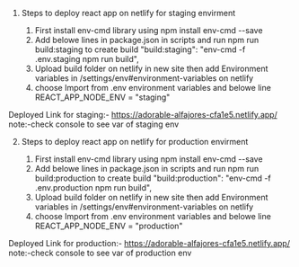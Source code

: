 1. Steps to deploy react app on netlify for staging envirment

    1) First install env-cmd library using 
            npm install env-cmd --save 
    2) Add belowe lines in package.json in scripts and run npm run build:staging to create build
            "build:staging": "env-cmd -f .env.staging npm run build",
    3) Upload build folder on netlify in new site then add Environment variables in /settings/env#environment-variables on netlify
    4) choose Import from .env environment variables and belowe line
           REACT_APP_NODE_ENV = "staging"



Deployed Link for staging:- https://adorable-alfajores-cfa1e5.netlify.app/  
note:-check console to see var of staging env



2. Steps to deploy react app on netlify for production envirment

    1) First install env-cmd library using 
            npm install env-cmd --save 
    2) Add belowe lines in package.json in scripts and run npm run build:production to create build
            "build:production": "env-cmd -f .env.production npm run build",
    3) Upload build folder on netlify in new site then add Environment variables in /settings/env#environment-variables on netlify
    4) choose Import from .env environment variables and belowe line
           REACT_APP_NODE_ENV = "production"



Deployed Link for production:- https://adorable-alfajores-cfa1e5.netlify.app/  
note:-check console to see var of production env



